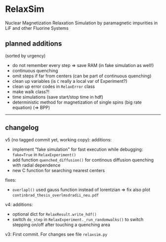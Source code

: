 RelaxSim
========

Nuclear Magnetization Relaxation Simulation by paramagnetic impurities in LiF and other Fluorine Systems

planned additions
-----------------
(sorted by urgency)

* do not remember every step => save RAM (in fake simulation as well!)
* continuous quenching
* omit steps if far from centers (can be part of continuous quenching)
* clean up variables (is `C` really a local var of Experiment?)
* clean up error codes in `RelaxError` class
* make walk class?!
* time simulations (save start/stop time in hdf)
* deterministic method for magnetization of single spins (big rate equation) (=> BPP)

* * *

changelog
---------

v5 (no tagged commit yet, working copy):
additions:
* implement "fake simulation" for fast execution while debugging: `fake=True` in `RelaxExperiment()`
* add function `quenched_diffusion()` for continous diffusion quenching with radial dependence
* new C function for searching nearest centers


fixes:
* `overlapl()` used gauss function instead of lorentzian => fix also plot `continbrad_thesis_overlmsdradii_neu.pdf`

v4:
additions:

* optional dict for `RelaxResult.write_hdf()`
* switch `do_step` in `RelaxExperiment._run_randomwalks()` to switch stepping on/off after touching a quenching area

v3:
First commit.
For changes see file `relaxsim.py`

